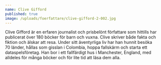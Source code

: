 ```yaml
---
name: Clive Gifford
published: true
image: /uploads/foerfattare/clive-gifford-2-002.jpg
---
```


Clive Gifford är en erfaren journalist och prisbelönt författare som hittills har publicerat över 180 böcker för barn och vuxna. Clive skriver både fakta och fiktion och älskar att resa. Under sitt äventyrliga liv har han hunnit besöka 70 länder, hållas som gisslan i Colombia, hoppa fallskärm och starta ett dataspelsföretag. Han bor i ett fallfärdigt hus i Manchester, England, med alldeles för många böcker och för lite tid att läsa dem alla.
